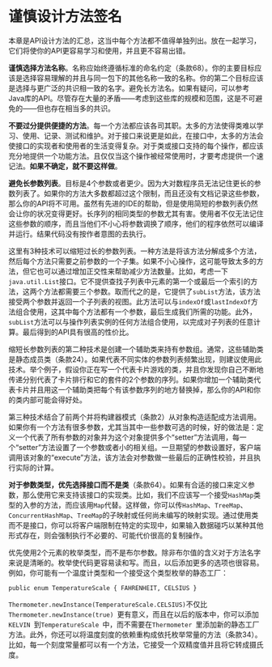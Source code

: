 # 谨慎设计方法签名

本章是API设计方法的汇总，这当中每个方法都不值得单独列出。放在一起学习，它们将使你的API更容易学习和使用，并且更不容易出错。

**谨慎选择方法名称**。名称应始终遵循标准的命名约定（条款68）。你的主要目标应该是选择容易理解的并且与同一包下的其他名称一致的名称。你的第二个目标应该是选择与更广泛的共识相一致的名字。避免长方法名。如果有疑问，可以参考Java库的API。尽管存在大量的矛盾——考虑到这些库的规模和范围，这是不可避免的——但也存在相当多的共识。

**不要过分提供便捷的方法**。每一个方法都应该各司其职。太多的方法使得类难以学习、使用、记录、测试和维护。对于接口来说更是如此，在接口中，太多的方法会使接口的实现者和使用者的生活变得复杂。对于类或接口支持的每个操作，都应该充分地提供一个功能方法。且仅仅当这个操作被经常使用时，才要考虑提供一个速记法。**如果不确定，就不要这样做**。

**避免长参数列表**。目标是4个参数或者更少。因为大对数程序员无法记住更长的参数列表了。如果你的方法大多数都超过这个限制，而且还没有文档记录这些参数，那么你的API将不可用。虽然有先进的IDE的帮助，但是使用简短的参数列表仍然会让你的状况变得更好。长序列的相同类型的参数尤其有害。使用者不仅无法记住这些参数的顺序，而且当他们不小心将参数调换了顺序，他们的程序依然可以编译并运行。结果代码没有按作者意图的去执行。

这里有3种技术可以缩短过长的参数列表。一种方法是将该方法分解成多个方法，然后每个方法只需要之前参数的一个子集。如果不小心操作，这可能导致太多的方法，但它也可以通过增加正交性来帮助减少方法数量。比如，考虑一下`java.util.List`接口。它不提供查找子列表中元素的第一个或最后一个索引的方法，这两个方法都需要三个参数。取而代之的是，它提供了`subList`方法，该方法接受两个参数并返回一个子列表的视图。此方法可以与`indexOf`或`lastIndexOf`方法组合使用，这其中每个方法都有一个参数，最后生成我们所需的功能。此外，`subList`方法可以与操作列表实例的任何方法组合使用，以完成对子列表的任意计算。最后得到的API具有很高的性价比。

缩短长参数列表的第二种技术是创建一个辅助类来持有参数组。通常，这些辅助类是静态成员类（条款24）。如果代表不同实体的参数列表频繁出现，则建议使用此技术。举个例子，假设你正在写一个代表卡片游戏的类，并且你发现你自己不断地传递分别代表了卡片排行和它的套件的2个参数的序列。如果你增加一个辅助类代表卡片并且用这一个辅助类把每个有该参数序列的地方替换掉，那么你的API和你的类内部可能会得好处。

第三种技术结合了前两个并将构建器模式（条款2）从对象构造适配成方法调用。如果你有一个方法有很多参数，尤其当其中一些参数可选的时候，好的做法是：定义一个代表了所有参数的对象并为这个对象提供多个“setter”方法调用，每一个“setter”方法设置了一个参数或者小的相关组。一旦期望的参数设置好，客户端调用该对象的“execute”方法，该方法会对参数做一些最后的正确性校验，并且执行实际的计算。

**对于参数类型，优先选择接口而不是类**（条款64）。如果有合适的接口来定义参数，那么使用它来支持该接口的实现类。比如，我们不应该写一个接受`HashMap`类型的入参的方法，而应该用`Map`代替。这样做，你可以传`HashMap`、`TreeMap`、`ConcurrentHashMap`、`TreeMap`的子映射或任何尚未编写的映射实现。通过使用类而不是接口，你可以将客户端限制在特定的实现中，如果输入数据碰巧以某种其他形式存在，则会强制执行不必要的、可能代价很高的复制操作。

优先使用2个元素的枚举类型，而不是布尔参数。除非布尔值的含义对于方法名字来说是清晰的。枚举使代码更容易读和写。而且，以后添加更多的选项也很容易。例如，你可能有一个温度计类型和一个接受这个类型枚举的静态工厂：

```
public enum TemperatureScale { FAHRENHEIT, CELSIUS }
```

` Thermometer.newInstance(TemperatureScale.CELSIUS) `不仅比`Thermometer.newInstance(true) `更有意义，而且在以后的版本中，你可以添加`KELVIN `到`TemperatureScale `中，而不需要在`Thermometer `里添加新的静态工厂方法。此外，你还可以将温度刻度的依赖重构成依托枚举常量的方法（条款34）。比如，每一个刻度常量都可以有一个方法，它接受一个双精度值并且将它转成摄氏度。
